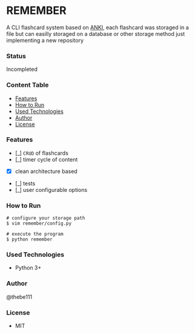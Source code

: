 # REMEMBER

A CLI flashcard system based on [ANKI](https://apps.ankiweb.net/), each
flashcard was storaged in a file but can easilly storaged on a database or other
storage method just implementing a new repository

### Status

Incompleted

### Content Table

- [Features](#features)
- [How to Run](#how-to-run)
- [Used Technologies](#used-technologies)
- [Author](#author)
- [License](#license)

### Features

- [_] `CRUD` of flashcards
- [_] timer cycle of content
- [x] clean architecture based
- [_] tests
- [_] user configurable options

### How to Run

```shell
# configure your storage path
$ vim remember/config.py

# execute the program
$ python remember
```

### Used Technologies

- Python 3+

### Author

@thebe111

### License

- MIT

